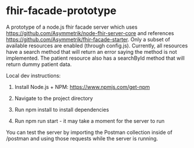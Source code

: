 # fhir-facade-prototype

A prototype of a node.js fhir facade server which uses https://github.com/Asymmetrik/node-fhir-server-core and references https://github.com/Asymmetrik/fhir-facade-starter. Only a subset of available resources are enabled (through config.js). Currently, all resources have a search method that will return an error saying the method is not implemented. The patient resource also has a searchById method that will return dummy patient data.

Local dev instructions:

1. Install Node.js + NPM: https://www.npmjs.com/get-npm

2. Navigate to the project directory

2. Run npm install to install dependencies

3. Run npm run start - it may take a moment for the server to run

You can test the server by importing the Postman collection inside of /postman and using those requests while the server is running.

